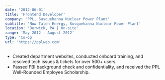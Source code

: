 ```yaml
---
date: '2012-06-01'
title: 'Frontend Developer'
company: 'PPL, Susquehanna Nuclear Power Plant'
subtitle: 'Now Talen Energy, Susquehanna Nuclear Power Plant'
location: 'Berwick, PA | On-site'
range: 'May 2012 - August 2012'
type: 'Co-op'
url: 'https://pplweb.com'
---
```


- Created department websites, conducted onboard training, and resolved tech issues & tickets for over 500+ users.
- Passed FBI background check and confidentiality, and received the PPL Well-Rounded Employee Scholarship.
